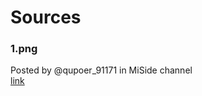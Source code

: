 # Sources

### 1.png
Posted by @qupoer_91171 in MiSide channel   
[link](https://discord.com/channels/508309955686957057/508311433818275840/1407007526456659978)